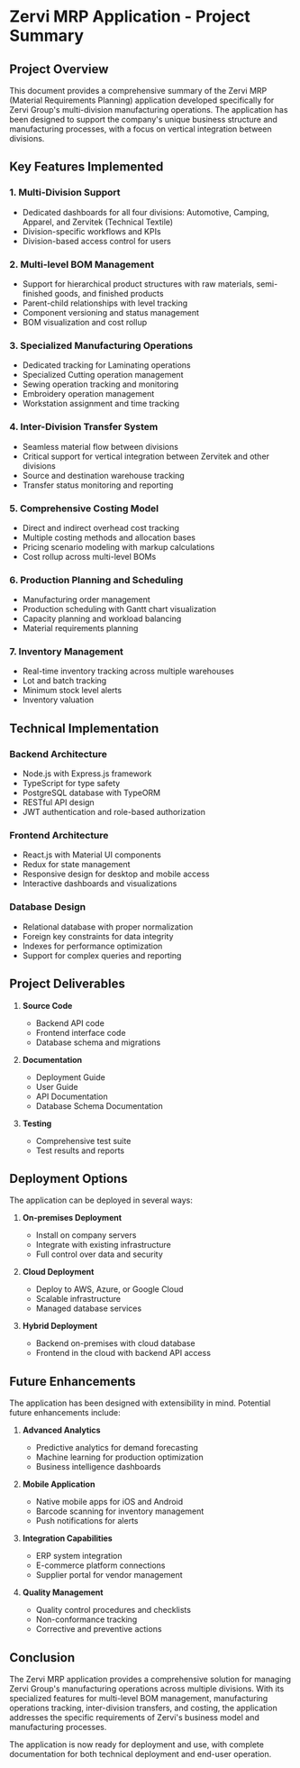 # Zervi MRP Application - Project Summary

## Project Overview

This document provides a comprehensive summary of the Zervi MRP (Material Requirements Planning) application developed specifically for Zervi Group's multi-division manufacturing operations. The application has been designed to support the company's unique business structure and manufacturing processes, with a focus on vertical integration between divisions.

## Key Features Implemented

### 1. Multi-Division Support
- Dedicated dashboards for all four divisions: Automotive, Camping, Apparel, and Zervitek (Technical Textile)
- Division-specific workflows and KPIs
- Division-based access control for users

### 2. Multi-level BOM Management
- Support for hierarchical product structures with raw materials, semi-finished goods, and finished products
- Parent-child relationships with level tracking
- Component versioning and status management
- BOM visualization and cost rollup

### 3. Specialized Manufacturing Operations
- Dedicated tracking for Laminating operations
- Specialized Cutting operation management
- Sewing operation tracking and monitoring
- Embroidery operation management
- Workstation assignment and time tracking

### 4. Inter-Division Transfer System
- Seamless material flow between divisions
- Critical support for vertical integration between Zervitek and other divisions
- Source and destination warehouse tracking
- Transfer status monitoring and reporting

### 5. Comprehensive Costing Model
- Direct and indirect overhead cost tracking
- Multiple costing methods and allocation bases
- Pricing scenario modeling with markup calculations
- Cost rollup across multi-level BOMs

### 6. Production Planning and Scheduling
- Manufacturing order management
- Production scheduling with Gantt chart visualization
- Capacity planning and workload balancing
- Material requirements planning

### 7. Inventory Management
- Real-time inventory tracking across multiple warehouses
- Lot and batch tracking
- Minimum stock level alerts
- Inventory valuation

## Technical Implementation

### Backend Architecture
- Node.js with Express.js framework
- TypeScript for type safety
- PostgreSQL database with TypeORM
- RESTful API design
- JWT authentication and role-based authorization

### Frontend Architecture
- React.js with Material UI components
- Redux for state management
- Responsive design for desktop and mobile access
- Interactive dashboards and visualizations

### Database Design
- Relational database with proper normalization
- Foreign key constraints for data integrity
- Indexes for performance optimization
- Support for complex queries and reporting

## Project Deliverables

1. **Source Code**
   - Backend API code
   - Frontend interface code
   - Database schema and migrations

2. **Documentation**
   - Deployment Guide
   - User Guide
   - API Documentation
   - Database Schema Documentation

3. **Testing**
   - Comprehensive test suite
   - Test results and reports

## Deployment Options

The application can be deployed in several ways:

1. **On-premises Deployment**
   - Install on company servers
   - Integrate with existing infrastructure
   - Full control over data and security

2. **Cloud Deployment**
   - Deploy to AWS, Azure, or Google Cloud
   - Scalable infrastructure
   - Managed database services

3. **Hybrid Deployment**
   - Backend on-premises with cloud database
   - Frontend in the cloud with backend API access

## Future Enhancements

The application has been designed with extensibility in mind. Potential future enhancements include:

1. **Advanced Analytics**
   - Predictive analytics for demand forecasting
   - Machine learning for production optimization
   - Business intelligence dashboards

2. **Mobile Application**
   - Native mobile apps for iOS and Android
   - Barcode scanning for inventory management
   - Push notifications for alerts

3. **Integration Capabilities**
   - ERP system integration
   - E-commerce platform connections
   - Supplier portal for vendor management

4. **Quality Management**
   - Quality control procedures and checklists
   - Non-conformance tracking
   - Corrective and preventive actions

## Conclusion

The Zervi MRP application provides a comprehensive solution for managing Zervi Group's manufacturing operations across multiple divisions. With its specialized features for multi-level BOM management, manufacturing operations tracking, inter-division transfers, and costing, the application addresses the specific requirements of Zervi's business model and manufacturing processes.

The application is now ready for deployment and use, with complete documentation for both technical deployment and end-user operation.
